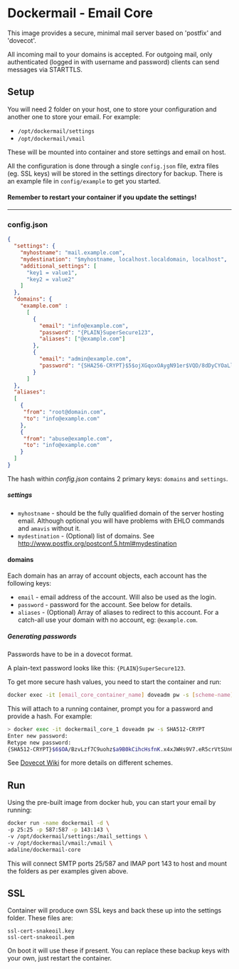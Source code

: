 Dockermail - Email Core
==========
This image provides a secure, minimal mail server based on 'postfix' and 'dovecot'.

All incoming mail to your domains is accepted.
For outgoing mail, only authenticated (logged in with username and password) clients can send messages via STARTTLS.

## Setup
You will need 2 folder on your host, one to store your configuration and another one to store your email. For example:
  * `/opt/dockermail/settings`
  * `/opt/dockermail/vmail`

These will be mounted into container and store settings and email on host.

All the configuration is done through a single `config.json` file, extra files (eg. SSL keys) will be stored in the settings directory for backup.
There is an example file in `config/example` to get you started.

#### Remember to restart your container if you update the settings!
---

### config.json
```json
{
  "settings": {
    "myhostname": "mail.example.com",
    "mydestination": "$myhostname, localhost.localdomain, localhost",
    "additional_settings": [
      "key1 = value1",
      "key2 = value2"
    ]
  },
  "domains": {
    "example.com" :
      [
        {
          "email": "info@example.com",
          "password": "{PLAIN}SuperSecure123",
          "aliases": ["@example.com"]
        },
        {
          "email": "admin@example.com",
          "password": "{SHA256-CRYPT}$5$ojXGqoxOAygN91er$VQD/8dDyCYOaLl2yLJlRFXgl.NSrB3seZGXBRMdZAr6"
        }
      ]
  },
  "aliases":
  [
    {
     "from": "root@domain.com",
     "to": "info@example.com"
    },
    {
     "from": "abuse@example.com",
     "to": "info@example.com"
    }
  ]
}

```
The hash within *config.json* contains 2 primary keys: `domains` and `settings`.

##### settings
* `myhostname` - should be the fully qualified domain of the server hosting email. Although optional you will have problems with EHLO commands and `amavis` without it.
* `mydestination` - (Optional) list of domains. See http://www.postfix.org/postconf.5.html#mydestination

#### domains
Each domain has an array of account objects, each account has the following keys:
* `email` - email address of the account. Will also be used as the login.
* `password` - password for the account. See below for details.
* `aliases` - (Optional) Array of aliases to redirect to this account. For a catch-all use your domain with no account, eg: `@example.com`.

##### Generating passwords
Passwords have to be in a dovecot format.

A plain-text password looks like this: `{PLAIN}SuperSecure123`.

To get more secure hash values, you need to start the container and run:
```bash
docker exec -it [email_core_container_name] doveadm pw -s [scheme-name]
```
This will attach to a running container, prompt you for a password and provide a hash. For example:
```bash
> docker exec -it dockermail_core_1 doveadm pw -s SHA512-CRYPT
Enter new password:
Retype new password:
{SHA512-CRYPT}$6$OA/BzvLzf7C9uohz$a9B0kCihcHsfnK.x4xJWHs9V7.eR5crVtSUn6hoe6p03oea34.uxkozRUw7RYu13z26xNniY3M1kZu4CgSVaB/
```
See [Dovecot Wiki](http://wiki.dovecot.org/Authentication/PasswordSchemes) for more details on different schemes.

## Run
Using the pre-built image from docker hub, you can start your email by running:
```bash
docker run -name dockermail -d \
-p 25:25 -p 587:587 -p 143:143 \
-v /opt/dockermail/settings:/mail_settings \
-v /opt/dockermail/vmail:/vmail \
adaline/dockermail-core
```
This will connect SMTP ports 25/587 and IMAP port 143 to host and mount the folders as per examples given above.

## SSL
Container will produce own SSL keys and back these up into the settings folder. These files are:
```
ssl-cert-snakeoil.key
ssl-cert-snakeoil.pem
```
On boot it will use these if present. You can replace these backup keys with your own, just restart the container.
